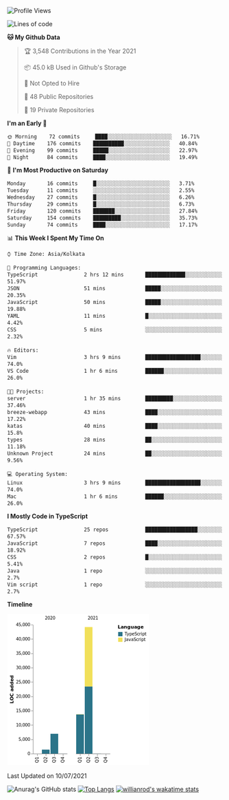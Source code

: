 <!--START_SECTION:waka-->
![Profile Views](http://img.shields.io/badge/Profile%20Views-1-blue)

![Lines of code](https://img.shields.io/badge/From%20Hello%20World%20I%27ve%20Written-66336%20lines%20of%20code-blue)

**🐱 My Github Data** 

> 🏆 3,548 Contributions in the Year 2021
 > 
> 📦 45.0 kB Used in Github's Storage 
 > 
> 🚫 Not Opted to Hire
 > 
> 📜 48 Public Repositories 
 > 
> 🔑 19 Private Repositories  
 > 
**I'm an Early 🐤** 

```text
🌞 Morning    72 commits     ████░░░░░░░░░░░░░░░░░░░░░   16.71% 
🌆 Daytime    176 commits    ██████████░░░░░░░░░░░░░░░   40.84% 
🌃 Evening    99 commits     █████░░░░░░░░░░░░░░░░░░░░   22.97% 
🌙 Night      84 commits     ████░░░░░░░░░░░░░░░░░░░░░   19.49%

```
📅 **I'm Most Productive on Saturday** 

```text
Monday       16 commits     █░░░░░░░░░░░░░░░░░░░░░░░░   3.71% 
Tuesday      11 commits     ░░░░░░░░░░░░░░░░░░░░░░░░░   2.55% 
Wednesday    27 commits     █░░░░░░░░░░░░░░░░░░░░░░░░   6.26% 
Thursday     29 commits     █░░░░░░░░░░░░░░░░░░░░░░░░   6.73% 
Friday       120 commits    ███████░░░░░░░░░░░░░░░░░░   27.84% 
Saturday     154 commits    █████████░░░░░░░░░░░░░░░░   35.73% 
Sunday       74 commits     ████░░░░░░░░░░░░░░░░░░░░░   17.17%

```


📊 **This Week I Spent My Time On** 

```text
⌚︎ Time Zone: Asia/Kolkata

💬 Programming Languages: 
TypeScript               2 hrs 12 mins       █████████████░░░░░░░░░░░░   51.97% 
JSON                     51 mins             █████░░░░░░░░░░░░░░░░░░░░   20.35% 
JavaScript               50 mins             █████░░░░░░░░░░░░░░░░░░░░   19.88% 
YAML                     11 mins             █░░░░░░░░░░░░░░░░░░░░░░░░   4.42% 
CSS                      5 mins              ░░░░░░░░░░░░░░░░░░░░░░░░░   2.32%

🔥 Editors: 
Vim                      3 hrs 9 mins        ██████████████████░░░░░░░   74.0% 
VS Code                  1 hr 6 mins         ██████░░░░░░░░░░░░░░░░░░░   26.0%

🐱‍💻 Projects: 
server                   1 hr 35 mins        █████████░░░░░░░░░░░░░░░░   37.46% 
breeze-webapp            43 mins             ████░░░░░░░░░░░░░░░░░░░░░   17.22% 
katas                    40 mins             ████░░░░░░░░░░░░░░░░░░░░░   15.8% 
types                    28 mins             ██░░░░░░░░░░░░░░░░░░░░░░░   11.18% 
Unknown Project          24 mins             ██░░░░░░░░░░░░░░░░░░░░░░░   9.56%

💻 Operating System: 
Linux                    3 hrs 9 mins        ██████████████████░░░░░░░   74.0% 
Mac                      1 hr 6 mins         ██████░░░░░░░░░░░░░░░░░░░   26.0%

```

**I Mostly Code in TypeScript** 

```text
TypeScript               25 repos            █████████████████░░░░░░░░   67.57% 
JavaScript               7 repos             ████░░░░░░░░░░░░░░░░░░░░░   18.92% 
CSS                      2 repos             █░░░░░░░░░░░░░░░░░░░░░░░░   5.41% 
Java                     1 repo              ░░░░░░░░░░░░░░░░░░░░░░░░░   2.7% 
Vim script               1 repo              ░░░░░░░░░░░░░░░░░░░░░░░░░   2.7%

```


**Timeline**

![Chart not found](https://raw.githubusercontent.com/wise-introvert/wise-introvert/master/charts/bar_graph.png) 


 Last Updated on 10/07/2021
<!--END_SECTION:waka-->
![Anurag's GitHub stats](https://github-readme-stats.vercel.app/api?username=wise-introvert&count_private=true&show_icons=true)
[![Top Langs](https://github-readme-stats.vercel.app/api/top-langs/?username=wise-introvert&langs_count=10)](https://github.com/anuraghazra/github-readme-stats)
[![willianrod's wakatime stats](https://github-readme-stats.vercel.app/api/wakatime?username=wiseintrovert)](https://github.com/anuraghazra/github-readme-stats)

